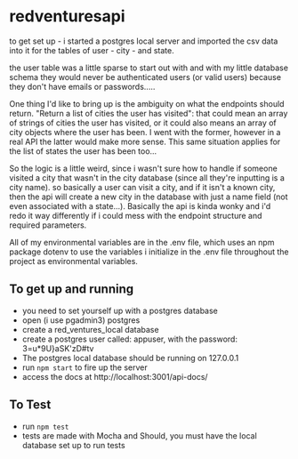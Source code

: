 # redventuresapi

to get set up - i started a postgres local server and imported the csv data into it for the tables of user - city - and state.

the user table was a little sparse to start out with and with my little database schema they would never be authenticated users (or valid users) because they don't have emails or passwords.....

One thing I'd like to bring up is the ambiguity on what the endpoints should return. "Return a list of cities the user has visited": that could mean an array of strings of cities the user has visited, or it could also means an array of city objects where the user has been. I went with the former, however in a real API the latter would make more sense. This same situation applies for the list of states the user has been too...

So the logic is a little weird, since i wasn't sure how to handle if someone visited a city that wasn't in the city database (since all they're inputting is a city name). so basically a user can visit a city, and if it isn't a known city, then the api will create a new city in the database with just a name field (not even associated with a state...). Basically the api is kinda wonky and i'd redo it way differently if i could mess with the endpoint structure and required parameters.

All of my environmental variables are in the .env file, which uses an npm package dotenv to use the variables i initialize in the .env file throughout the project as environmental variables. 

## To get up and running ## 
* you need to set yourself up with a postgres database
* open (i use pgadmin3) postgres
* create a red_ventures_local database 
* create a postgres user called: appuser, with the password: 3\=u*9U}aSK'zD#tv
* The postgres local database should be running on 127.0.0.1
* run `npm start` to fire up the server
* access the docs at http://localhost:3001/api-docs/

## To Test ##
* run `npm test` 
* tests are made with Mocha and Should, you must have the local database set up to run tests





